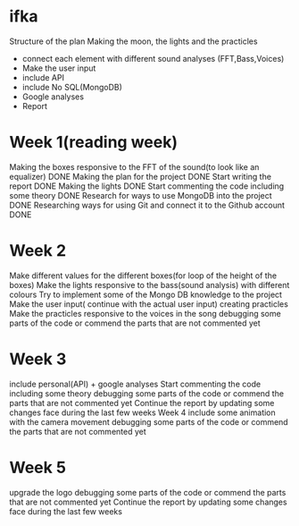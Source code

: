 # ifka


Structure of the plan 
Making the moon, the lights and the practicles
* connect each element with different sound analyses (FFT,Bass,Voices)
* Make the user input
* include API
* include No SQL(MongoDB)
* Google analyses
* Report

# Week 1(reading week)

Making the boxes responsive to the FFT  of the sound(to look like an equalizer) DONE
Making the plan for the project DONE
Start writing the report DONE
Making the lights DONE
Start commenting the code including some theory  DONE
Research for ways to use MongoDB into the project DONE
Researching ways for using Git and connect it to the Github account  DONE


# Week 2 
Make different values for the different boxes(for loop of the height of the boxes)
Make the lights responsive to the bass(sound analysis) with different colours 
Try to implement some of the Mongo DB knowledge to the project 
Make the user input( continue with the actual user input)
creating practicles 
Make the practicles responsive to the voices in the song
debugging some parts of the code or commend the parts that are not commented yet 

# Week 3 
include personal(API) + google analyses 
Start commenting the code including some theory 
debugging some parts of the code or commend the parts that are not commented yet 
Continue the report by updating some changes face during the last few weeks 
Week 4
include some animation with the camera movement
debugging some parts of the code or commend the parts that are not commented yet 

# Week 5
upgrade the logo 
debugging some parts of the code or commend the parts that are not commented yet 
Continue the report by updating some changes face during the last few weeks 
